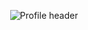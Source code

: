 <p align="center">
  <img src="https://raw.githubusercontent.com/profilow/profile-svg/main/profile.svg" alt="Profile header" />
</p>
